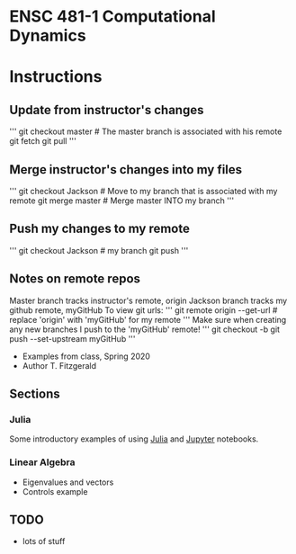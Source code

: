 # ENSC 481-1 Computational Dynamics

# Instructions
## Update from instructor's changes
'''
git checkout master # The master branch is associated with his remote
git fetch
git pull
'''
## Merge instructor's changes into my files
'''
git checkout Jackson # Move to my branch that is associated with my remote
git merge master # Merge master INTO my branch
'''
## Push my changes to my remote
'''
git checkout Jackson # my branch
git push
'''
## Notes on remote repos
Master branch tracks instructor's remote, origin
Jackson branch tracks my github remote, myGitHub
To view git urls:
'''
git remote origin --get-url # replace 'origin' with 'myGitHub' for my remote
'''
Make sure when creating any new branches I push to the 'myGitHub' remote!
'''
git checkout -b <myNewBranch>
<make changes>
git  push --set-upstream myGitHub <myNewBranch>
'''


- Examples from class, Spring 2020
- Author T. Fitzgerald

## Sections

### Julia
Some introductory examples of using [Julia](https://julialang.org/) and
[Jupyter](https://jupyter.org/) notebooks.

### Linear Algebra
- Eigenvalues and vectors
- Controls example

## TODO
- lots of stuff
